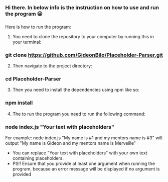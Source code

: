 ### Hi there. In below info is the instruction on how to use and run the program 😀
###

Here is how to run the program: 
1) You need to clone the repository to your computer by running this in your terminal:
### git clone https://github.com/GideonBilo/Placeholder-Parser.git

2) Then navigate to the project directory: 
### cd Placeholder-Parser

3) Then you need to install the dependencies using npm like so: 
### npm install

4) The to run the program you need to run the following command: 
### node index.js "Your text with placeholders" 
For example: node index.js "My name is #1 and my mentors name is #3" will output "My name is Gideon and my mentors name is Merveille"

- You can replace "Your text with placeholders" with your own text containing placeholders.
- PS!! Ensure that you provide at least one argument when running the program,  because an error message will be displayed if no argument is 
  provided

<!--
**GideonBilo/GideonBilo** is a ✨ _special_ ✨ repository because its `README.md` (this file) appears on your GitHub profile.

Here is how to run the program: 
1) You need to clone the repository to your computer by running this in your terminal:
### git clone https://github.com/GideonBilo/Placeholder-Parser.git

2) Then navigate to the project directory: 
### cd Placeholder-Parser

3) Then you need to install the dependencies using npm like so: 
### npm install

4) The to run the program you need to run the following command: 
### node index.js "Your text with placeholders" 
For example: node index.js "My name is #1 and my mentors name is #3" will output "My name is Gideon and my mentors name is Merveille"

- You can replace "Your text with placeholders" with your own text containing placeholders.
- PS!! Ensure that you provide at least one argument when running the program,  because an error message will be displayed if no argument is 
  provided


 

